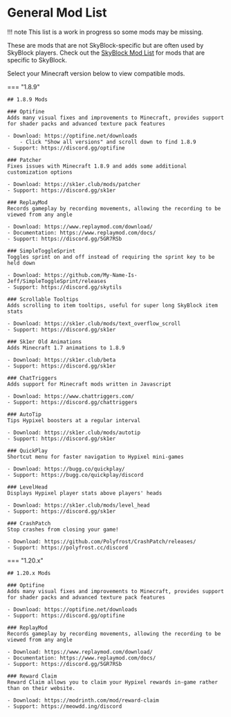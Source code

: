 # General Mod List
!!! note
    This list is a work in progress so some mods may be missing.

These are mods that are not SkyBlock-specific but are often used by SkyBlock players.
Check out the [SkyBlock Mod List](skyblock-mod-list.md) for mods that are specific to SkyBlock.

Select your Minecraft version below to view compatible mods.

=== "1.8.9"

    ## 1.8.9 Mods

    ### Optifine
    Adds many visual fixes and improvements to Minecraft, provides support for shader packs and advanced texture pack features
    
    - Download: https://optifine.net/downloads
        - Click "Show all versions" and scroll down to find 1.8.9
    - Support: https://discord.gg/optifine
    
    ### Patcher
    Fixes issues with Minecraft 1.8.9 and adds some additional customization options
    
    - Download: https://sk1er.club/mods/patcher
    - Support: https://discord.gg/sk1er
    
    ### ReplayMod
    Records gameplay by recording movements, allowing the recording to be viewed from any angle
    
    - Download: https://www.replaymod.com/download/
    - Documentation: https://www.replaymod.com/docs/
    - Support: https://discord.gg/5GR7RSb
    
    ### SimpleToggleSprint
    Toggles sprint on and off instead of requiring the sprint key to be held down
    
    - Download: https://github.com/My-Name-Is-Jeff/SimpleToggleSprint/releases
    - Support: https://discord.gg/skytils
    
    ### Scrollable Tooltips
    Adds scrolling to item tooltips, useful for super long SkyBlock item stats
    
    - Download: https://sk1er.club/mods/text_overflow_scroll
    - Support: https://discord.gg/sk1er
    
    ### Sk1er Old Animations
    Adds Minecraft 1.7 animations to 1.8.9
    
    - Download: https://sk1er.club/beta
    - Support: https://discord.gg/sk1er
    
    ### ChatTriggers
    Adds support for Minecraft mods written in Javascript
    
    - Download: https://www.chattriggers.com/
    - Support: https://discord.gg/chattriggers
    
    ### AutoTip
    Tips Hypixel boosters at a regular interval
    
    - Download: https://sk1er.club/mods/autotip
    - Support: https://discord.gg/sk1er
    
    ### QuickPlay
    Shortcut menu for faster navigation to Hypixel mini-games
    
    - Download: https://bugg.co/quickplay/
    - Support: https://bugg.co/quickplay/discord
    
    ### LevelHead
    Displays Hypixel player stats above players' heads
    
    - Download: https://sk1er.club/mods/level_head
    - Support: https://discord.gg/sk1er
    
    ### CrashPatch
    Stop crashes from closing your game!
    
    - Download: https://github.com/Polyfrost/CrashPatch/releases/
    - Support: https://polyfrost.cc/discord

=== "1.20.x"

    ## 1.20.x Mods

    ### Optifine
    Adds many visual fixes and improvements to Minecraft, provides support for shader packs and advanced texture pack features

    - Download: https://optifine.net/downloads
    - Support: https://discord.gg/optifine

    ### ReplayMod
    Records gameplay by recording movements, allowing the recording to be viewed from any angle
    
    - Download: https://www.replaymod.com/download/
    - Documentation: https://www.replaymod.com/docs/
    - Support: https://discord.gg/5GR7RSb

    ### Reward Claim
    Reward Claim allows you to claim your Hypixel rewards in-game rather than on their website.

    - Download: https://modrinth.com/mod/reward-claim
    - Support: https://meowdd.ing/discord
